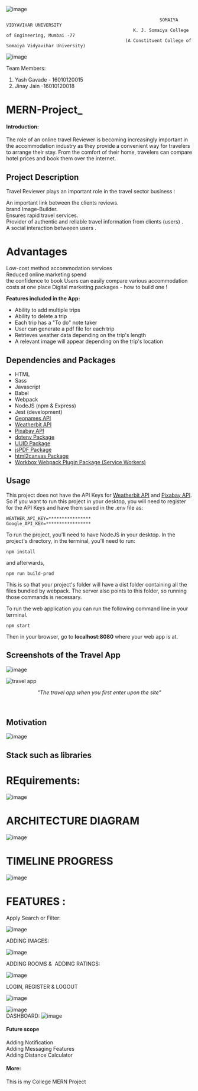 
![image](https://user-images.githubusercontent.com/74112721/144545556-f1622854-5ddb-44c2-ae66-602c907b9289.png)

                                                              SOMAIYA VIDYAVIHAR UNIVERSITY         
                                                    K. J. Somaiya College of Engineering, Mumbai -77
                                                 (A Constituent College of Somaiya Vidyavihar University)


![image](https://user-images.githubusercontent.com/74112721/144545198-29fb944e-cc94-4bef-91aa-ff1ffbc8af90.png)






Team Members:


1. Yash Gavade  - 16010120015
2. Jinay Jain -16010120018




# MERN-Project_ 


####  Introduction: 
The role of an online travel Reviewer is becoming increasingly important in the
accommodation industry as they provide a convenient way for travelers to arrange their stay.
From the comfort of their home, travelers can compare hotel prices and book them over the
internet. 



## Project Description
Travel Reviewer  plays an important role in the travel sector business :

An important link between the clients reviews.<br>
brand Image-Builder. <br>
Ensures rapid travel services. <br>
Provider of authentic and reliable travel information from clients (users) . <br>
A social interaction betweeen users . <br>


# Advantages 
Low-cost method  accommodation services <br>
Reduced online marketing spend <br>
the confidence to book Users can easily compare various accommodation costs at one place Digital
marketing packages - how to build one !  <br>

**Features included in the App:**
<ul>
  <li>Ability to add multiple trips</li>
  <li>Ability to delete a trip</li>
  <li>Each trip has a "To do" note taker</li>
  <li>User can generate a pdf file for each trip</li>
  <li>Retrieves weather data depending on the trip's length</li>
  <li>A relevant image will appear depending on the trip's location</li>
</ul>

## Dependencies and Packages
<ul>
  <li>HTML</li>
  <li>Sass</li>
  <li>Javascript</li>
  <li>Babel</li>
  <li>Webpack</li>
  <li>NodeJS (npm & Express)</li>
  <li>Jest (development)</li>
  <li><a href="http://www.geonames.org/export/web-services.html">Geonames API</a></li>
  <li><a href="https://www.weatherbit.io/api">Weatherbit API</a></li>
  <li><a href="https://pixabay.com/api/docs/">Pixabay API</a></li>
  <li><a href="https://www.npmjs.com/package/dotenv">dotenv Package</a></li>
  <li><a href="https://www.npmjs.com/package/uuid">UUID Package</a></li>
  <li><a href="https://www.npmjs.com/package/jspdf">jsPDF Package</a></li>
  <li><a href="https://html2canvas.hertzen.com/">html2canvas Package</a></li>
  <li><a href="https://www.npmjs.com/package/workbox-webpack-plugin">Workbox Webpack Plugin Package (Service Workers)</a></li>
</ul>

## Usage
This project does not have the API Keys for <a href="https://www.weatherbit.io/api">Weatherbit API</a> and <a href="https://pixabay.com/api/docs/">Pixabay API</a>. So if you want to run this project in your desktop, you will need to register for the API Keys and have them saved in the .env file as:

````
WEATHER_API_KEY=****************
Google_API_KEY=*****************
````

To run the project, you'll need to have NodeJS in your desktop. In the project's directory, in the terminal, you'll need to run: 

````
npm install
````

and afterwards,

````
npm run build-prod
````
This is so that your project's folder will have a dist folder containing all the files bundled by webpack. The server also points to this folder, so running those commands is necessary.

To run the web application you can run the following command line in your terminal.
````
npm start
````
Then in your browser, go to **localhost:8080** where your web app is at.

## Screenshots of the Travel App

![image](https://user-images.githubusercontent.com/74112721/204606115-bcdb3a61-9a54-45a0-970a-2785afe853b7.png)


<img src="https://user-images.githubusercontent.com/86360050/139248869-5e866c52-bf16-421e-baa6-5d1f687a2bb9.png" alt="travel app">
<p align="center"><em>"The travel app when you first enter upon the site"</em></p>

<br/>



## Motivation
![image](https://user-images.githubusercontent.com/74112721/204606026-9f55492f-6713-473d-83f6-8745459a6cdb.png)



## Stack such as libraries
# REquirements:
![image](https://user-images.githubusercontent.com/74112721/204606184-bb5d46c5-3273-4179-a048-e91a0b7ceeb6.png)


# ARCHITECTURE DIAGRAM 

![image](https://user-images.githubusercontent.com/74112721/204605847-e2d0dbce-f23d-4fbc-9b28-d85c9f090194.png)

# TIMELINE PROGRESS 

![image](https://user-images.githubusercontent.com/74112721/204605739-a091bc24-0cc6-443a-8980-5ed205827c0d.png)


# FEATURES :
Apply Search or Filter:

![image](https://user-images.githubusercontent.com/74112721/204604733-ef67e901-c309-4d00-9abd-1e8f81ee6b70.png)

ADDING IMAGES:

![image](https://user-images.githubusercontent.com/74112721/204604775-903c8957-174a-4e50-b936-44d42e9d184c.png)

ADDING ROOMS &  ADDING RATINGS:

![image](https://user-images.githubusercontent.com/74112721/204604830-f5418a58-f0ef-428f-8cab-43e4a17e5e7d.png)

LOGIN, REGISTER & LOGOUT

![image](https://user-images.githubusercontent.com/74112721/204604841-0ab9ec25-2b0a-4da3-81dc-309b874bdf78.png) <br>

![image](https://user-images.githubusercontent.com/74112721/204604858-12e865c7-9252-4d22-9185-81c027f74825.png) <br>
DASHBOARD:
![image](https://user-images.githubusercontent.com/74112721/204604808-7af6b704-fbc4-4a5c-97a1-b905ec13a9cc.png) <br>


#### Future scope
Adding Notification <br> 
Adding Messaging Features  <br>
Adding Distance Calculator <br>


#### More: 

This is my College MERN Project 
